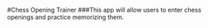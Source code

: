#Chess Opening Trainer
###This app will allow users to enter chess openings and practice memorizing them.

